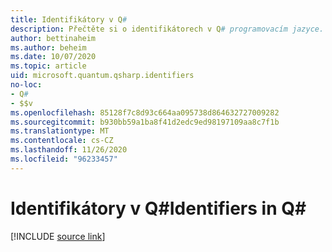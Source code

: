 ```yaml
---
title: Identifikátory v Q#
description: Přečtěte si o identifikátorech v Q# programovacím jazyce.
author: bettinaheim
ms.author: beheim
ms.date: 10/07/2020
ms.topic: article
uid: microsoft.quantum.qsharp.identifiers
no-loc:
- Q#
- $$v
ms.openlocfilehash: 85128f7c8d93c664aa095738d864632727009282
ms.sourcegitcommit: b930bb59a1ba8f41d2edc9ed98197109aa8c7f1b
ms.translationtype: MT
ms.contentlocale: cs-CZ
ms.lasthandoff: 11/26/2020
ms.locfileid: "96233457"
---
```

# <a name="identifiers-in-no-locq"></a><span data-ttu-id="33c1f-103">Identifikátory v Q#</span><span class="sxs-lookup"><span data-stu-id="33c1f-103">Identifiers in Q#</span></span>

[!INCLUDE [source link](~/includes/qsharp-language/Specifications/Language/3_Expressions/Identifiers.md)]

